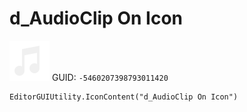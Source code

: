 # d_AudioClip On Icon
![](/img/d_AudioClip%20On%20Icon.png)
GUID: `-5460207398793011420`
```
EditorGUIUtility.IconContent("d_AudioClip On Icon")
```
